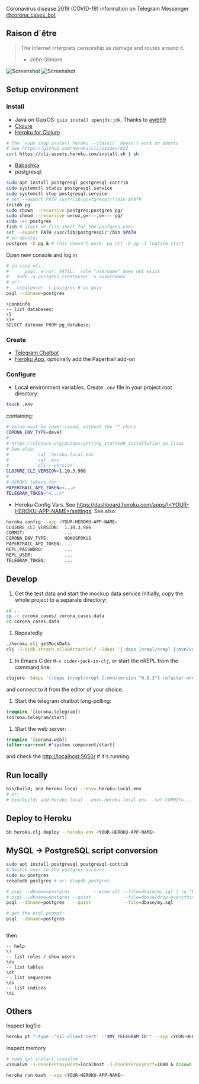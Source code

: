Coronavirus disease 2019 (COVID-19) information on Telegram Messenger
[@corona_cases_bot](https://t.me/corona_cases_bot)

## Raison d´être
> The Internet interprets censorship as damage and routes around it.
> - John Gilmore

![Screenshot](/resources/pics/screenshot_1-50-percents.jpg)
![Screenshot](/resources/pics/screenshot_2-50-percents.jpg)

## Setup environment

### Install
<!-- ```bash -->
<!-- nix-env -iA nixpkgs.clojure -->
<!-- nix-env -iA nixpkgs.babashka -->
<!-- nix-env -iA nixpkgs.python3 -->
<!-- nix-env -iA nixpkgs.pipenv -->
<!-- nix-env -iA nixpkgs.jdk -->
<!-- # nixpkgs.postgresql is version 11 -->
<!-- # nix-env -iA nixpkgs.postgresql_12 -->
<!-- ``` -->

* Java on GuixOS: `guix install openjdk:jdk`. Thanks to [awb99](https://github.com/clojure-emacs/orchard/issues/117#issuecomment-859987280)
* [Clojure](https://clojure.org/guides/getting_started#_clojure_installer_and_cli_tools)
* [Heroku for Clojure](https://devcenter.heroku.com/articles/getting-started-with-clojure)
```bash
# The `sudo snap install heroku --classic` doesn't work on Ubuntu
# See https://github.com/heroku/cli/issues/822
curl https://cli-assets.heroku.com/install.sh | sh
```
* [Babashka](https://github.com/babashka/babashka#installer-script)
* postgresql:
```bash
sudo apt install postgresql postgresql-contrib
sudo systemctl status postgresql.service
sudo systemctl stop postgresql.service
# set --export PATH /usr/lib/postgresql/*/bin $PATH
initdb pg
sudo chown --recursive postgres:postgres pg/
sudo chmod --recursive u=rwx,g=---,o=--- pg/
sudo -su postgres
fish # start he fish-shell for the postgres user
set --export PATH /usr/lib/postgresql/*/bin $PATH
# on ubuntu:
postgres -D pg & # this doesn't work: pg_ctl -D pg -l logfile start
```
Open new console and log in
```bash
# in case of:
#      psql: error: FATAL:  role "username" does not exist
#   sudo -u postgres createuser -s <username>
# or:
#   createuser -s postgres # on guix
psql --dbname=postgres
```
```postgres
\conninfo
-- list databases:
\l
\l+
SELECT datname FROM pg_database;
```

### Create
* [Telegram Chatbot](https://core.telegram.org/bots#3-how-do-i-create-a-bot)
* [Heroku App](https://www.heroku.com/), optionally add the Papertrail add-on

### Configure
* Local environment variables. Create `.env` file in your project root directory:
```bash
touch .env
```
containing:
<!-- TODO implement ./heroku.clj updateClojure -->
```bash
# Value must be lower-cased, without the "" chars
CORONA_ENV_TYPE=devel
#
# https://clojure.org/guides/getting_started#_installation_on_linux
# See also:
#          `cat .heroku-local.env`
#          `cat .env`
#          `cli --version`
CLOJURE_CLI_VERSION=1.10.3.986
#
# HEROKU tokens for:
PAPERTRAIL_API_TOKEN=<...>
TELEGRAM_TOKEN="<...>"
```
* Heroku Config Vars. See [https://dashboard.heroku.com/apps/\<YOUR-HEROKU-APP-NAME\>/settings](). See also:
```bash
heroku config --app <YOUR-HEROKU-APP-NAME>
CLOJURE_CLI_VERSION:  1.10.3.986
COMMIT:               ...
CORONA_ENV_TYPE:      HOKUSPOKUS
PAPERTRAIL_API_TOKEN: ...
REPL_PASSWORD:        ...
REPL_USER:            ...
TELEGRAM_TOKEN:       ...
```

## Develop

1. Get the test data and start the mockup data service
Initially, copy the whole project to a separate directory:
```bash
cd ..
cp -r corona_cases/ corona_cases.data
cd corona_cases.data
```
1. Repeatedly
```bash
./heroku.clj getMockData
clj -J-Djdk.attach.allowAttachSelf -Sdeps '{:deps {nrepl/nrepl {:mvn/version "0.8.3"} com.billpiel/sayid {:mvn/version "0.1.0"} refactor-nrepl/refactor-nrepl {:mvn/version "2.5.1"} cider/cider-nrepl {:mvn/version "0.25.9"}} :aliases {:cider/nrepl {:main-opts ["-m" "nrepl.cmdline" "--middleware" "[com.billpiel.sayid.nrepl-middleware/wrap-sayid,refactor-nrepl.middleware/wrap-refactor,cider.nrepl/cider-middleware]"]}}}' --eval '(load "corona/api/mockup") (corona.api.mockup/run-server)'
```

1. In Emacs Cider `M-x cider-jack-in-clj`, or start the nREPL from the command line:
<!-- No line continuations '\' accepted -->
```bash
clojure -Sdeps '{:deps {nrepl/nrepl {:mvn/version "0.8.3"} refactor-nrepl/refactor-nrepl {:mvn/version "2.5.0"} cider/cider-nrepl {:mvn/version "0.25.5"}}}' -m nrepl.cmdline --middleware '["refactor-nrepl.middleware/wrap-refactor", "cider.nrepl/cider-middleware"]'
```
and connect to it from the editor of your choice.

1. Start the telegram chatbot long-polling:
```clojure
(require '[corona.telegram])
(corona.telegram/start)
```

1. Start the web server:
```clojure
(require '[corona.web])
(alter-var-root #'system component/start)
```
and check the [http://localhost:5050/](http://localhost:5050/) if it's running.

## Run locally

```bash
bin/build; and heroku local --env=.heroku-local.env
# or:
# bin/build; and heroku local --env=.heroku-local.env --set COMMIT=...
```

## Deploy to Heroku
```bash
bb heroku.clj deploy --heroku-env <YOUR-HEROKU-APP-NAME>
```

## MySQL -> PostgreSQL script conversion

```bash
sudo apt install postgresql postgresql-contrib
# Switch over to the postgres account:
sudo su postgres
createdb postgres # or: dropdb postgres

# psql --dbname=postgres         --echo-all --file=dbase/my.sql | rg "ERROR\|NOTICE|WARN"
# psql --dbname=postgres --quiet            --file=dbase/drop-everything.sql
psql --dbname=postgres   --quiet            --file=dbase/my.sql

# get the psql prompt:
psql --dbname=postgres
```

```bash
```
then
```postgres
-- help
\?
-- list roles / show users
\du
-- list tables
\dt
-- list sequences
\ds
-- list indices
\di
```
## Others

Inspect logfile
```bash
heroku pt ":type -'ssl-client-cert' -'$MY_TELEGRAM_ID'" --app <YOUR-HEROKU-APP-NAME> | grep -v -e '^[[:space:]]*$
```

Inspect memory
```bash
# sudo apt install visualvm
visualvm -J-DsocksProxyHost=localhost -J-DsocksProxyPort=1080 & disown
```

```bash
heroku run bash --app <YOUR-HEROKU-APP-NAME>
```
